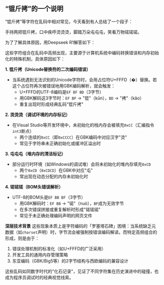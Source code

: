 ## “锟斤拷”的一个说明

“锟斤拷”等字符在乱码中相对常见，今天看到有人总结了一个段子：

手持两把锟斤拷，口中疾呼烫烫烫，脚踏万朵屯屯屯，笑看万物锘锘锘。

为了了解具体原因，用Deepseek R1解答如下：

这些字符组合在乱码中高频出现，主要源于计算机系统中编码转换错误和内存初始化的特殊机制，具体原因如下：

**1. 锟斤拷（Unicode替换符的二次编码错误）**
- 当系统遇到无法识别的Unicode字符时，会用占位符U+FFFD（�）替换。若这个占位符再次被错误地用GBK编码解析，就会触发：
  - U+FFFD的UTF-8编码是`EF BF BD`（3字节）
  - 用GBK解码这3字节时：`EF BF` → "锟"（kūn），`BD` → "拷"（kǎo）
  - 重复出现时形成经典乱码"锟斤拷"

**2. 烫烫烫（调试环境的内存标记）**
- 在Visual Studio等开发环境中，未初始化的栈内存会被填充`0xCC`（汇编指令`int3`断点）
  - 两个连续的`0xCC`（即`0xCCCC`）在GBK编码中对应汉字"烫"
  - 常见于字符串未正确初始化或缓冲区溢出时

**3. 屯屯屯（堆内存的清洁标记）**
- 部分运行时环境（如Windows的调试堆）会将未初始化的堆内存填充`0xCD`
  - 两个`0xCD`（`0xCDCD`）在GBK中对应"屯"
  - 常出现在动态分配的内存未初始化时

**4. 锘锘锘（BOM头错误解析）**
- UTF-8的BOM头是`EF BB BF`（3字节）
  - 用GBK解码时：`EF BB` → "锘"（nuò），`BF`成为无效字节
  - 在多次错误拼接或重复解析时形成"锘锘锘"
  - 常见于未正确处理编码声明的网页文件

**深层技术背景**
这些现象本质上是字符编码的「罗塞塔石碑」困境：当系统缺乏元数据（如`charset`声明）时，字节流会被强制按错误编码解读。而特定高频组合的形成，则是由于：
1. 错误处理机制的标准化（如U+FFFD的广泛采用）
2. 开发工具的通用内存管理策略
3. 东亚编码（GBK/Big5等）的2字节结构与西欧编码的兼容设计

这些乱码如同数字时代的"化石记录"，见证了不同字符集在历史演进中的碰撞，也成为程序员调试时的经典视觉线索。